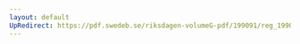 ```yaml
---
layout: default
UpRedirect: https://pdf.swedeb.se/riksdagen-volumeG-pdf/199091/reg_199091/reg_199091_0369.pdf
---
```

